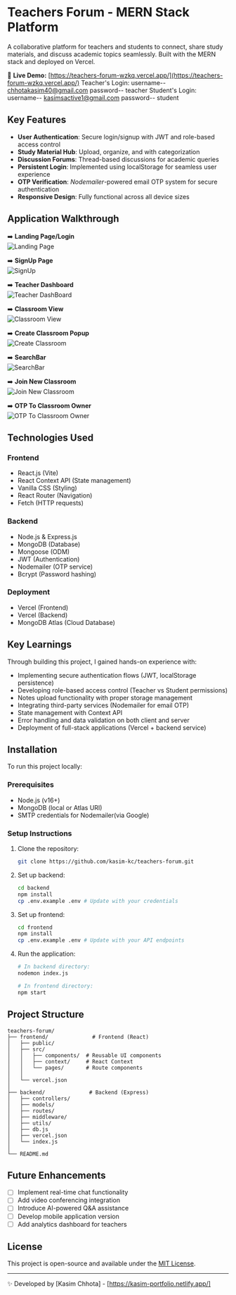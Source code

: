 # Teachers Forum - MERN Stack Platform

A collaborative platform for teachers and students to connect, share study materials, and discuss academic topics seamlessly. Built with the MERN stack and deployed on Vercel.

🔗 **Live Demo:** [https://teachers-forum-wzkq.vercel.app/](https://teachers-forum-wzkq.vercel.app/)
Teacher's Login: username-- chhotakasim40@gmail.com
password-- teacher
Student's Login: username-- kasimsactive1@gmail.com
password-- student

## Key Features

- **User Authentication**: Secure login/signup with JWT and role-based access control
- **Study Material Hub**: Upload, organize, and with categorization
- **Discussion Forums**: Thread-based discussions for academic queries
- **Persistent Login**: Implemented using localStorage for seamless user experience
- **OTP Verification**: _Nodemailer_-powered email OTP system for secure authentication
- **Responsive Design**: Fully functional across all device sizes

## Application Walkthrough

➡️ **Landing Page/Login**  
![Landing Page](./screenshots/1.png)

➡️ **SignUp Page**  
![SignUp](./screenshots/2.png)

➡️ **Teacher Dashboard**  
![Teacher DashBoard](./screenshots/3.png)

➡️ **Classroom View**  
![Classroom View](./screenshots/4.png)

➡️ **Create Classroom Popup**  
![Create Classroom](./screenshots/5.png)

➡️ **SearchBar**  
![SearchBar](./screenshots/6.png)

➡️ **Join New Classroom**  
![Join New Classroom](./screenshots/7.png)

➡️ **OTP To Classroom Owner**  
![OTP To Classroom Owner](./screenshots/8.png)

## Technologies Used

### Frontend

- React.js (Vite)
- React Context API (State management)
- Vanilla CSS (Styling)
- React Router (Navigation)
- Fetch (HTTP requests)

### Backend

- Node.js & Express.js
- MongoDB (Database)
- Mongoose (ODM)
- JWT (Authentication)
- Nodemailer (OTP service)
- Bcrypt (Password hashing)

### Deployment

- Vercel (Frontend)
- Vercel (Backend)
- MongoDB Atlas (Cloud Database)

## Key Learnings

Through building this project, I gained hands-on experience with:

- Implementing secure authentication flows (JWT, localStorage persistence)
- Developing role-based access control (Teacher vs Student permissions)
- Notes upload functionality with proper storage management
- Integrating third-party services (Nodemailer for email OTP)
- State management with Context API
- Error handling and data validation on both client and server
- Deployment of full-stack applications (Vercel + backend service)

## Installation

To run this project locally:

### Prerequisites

- Node.js (v16+)
- MongoDB (local or Atlas URI)
- SMTP credentials for Nodemailer(via Google)

### Setup Instructions

1. Clone the repository:

   ```bash
   git clone https://github.com/kasim-kc/teachers-forum.git
   ```

2. Set up backend:

   ```bash
   cd backend
   npm install
   cp .env.example .env # Update with your credentials
   ```

3. Set up frontend:

   ```bash
   cd frontend
   npm install
   cp .env.example .env # Update with your API endpoints
   ```

4. Run the application:

   ```bash
   # In backend directory:
   nodemon index.js

   # In frontend directory:
   npm start
   ```

## Project Structure

```
teachers-forum/
├── frontend/              # Frontend (React)
│   ├── public/
│   ├── src/
│   │   ├── components/  # Reusable UI components
│   │   ├── context/     # React Context
│   │   └── pages/       # Route components
│   │
│   └── vercel.json
│
├── backend/              # Backend (Express)
│   ├── controllers/
│   ├── models/
│   ├── routes/
│   ├── middleware/
│   ├── utils/
│   ├── db.js
│   ├── vercel.json
│   └── index.js
│
└── README.md
```

## Future Enhancements

- [ ] Implement real-time chat functionality
- [ ] Add video conferencing integration
- [ ] Introduce AI-powered Q&A assistance
- [ ] Develop mobile application version
- [ ] Add analytics dashboard for teachers

## License

This project is open-source and available under the [MIT License](./LICENSE).

---

✨ Developed by [Kasim Chhota] - [https://kasim-portfolio.netlify.app/]
